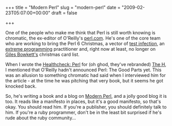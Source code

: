 +++
title = "Modern Perl"
slug = "modern-perl"
date = "2009-02-23T05:07:00+00:00"
draft = false

+++

One of the people who make me think that Perl is still worth knowing is chromatic, the ex-editor of O'Reilly's [perl.com](http://perl.com). He's one of the core team who are working to bring the Perl 6 Christmas, a vector of [test infection](http://oreilly.com/catalog/9780596100926/index.html), an [extreme programming](http://oreilly.com/catalog/9780596004859/) practitioner and, right now at least, no longer on [Giles Bowkett's](http://gilesbowkett.blogspot.com/2009/02/comments-are-back.html) christmas card list.

When I wrote the [Healthcheck: Perl](http://www.h-online.com/open/Healthcheck-Perl-The-Perl-Future--/features/112388) for (oh ghod, they've rebranded) [The H](http://www.h-online.com/), I mentioned that O'Reilly hadn't announced Perl: The Good Parts yet. This was an allusion to something chromatic had said when I interviewed him for the article - at the time he was pitching that very book, but it seems he got knocked back.

So, he's writing a book and a blog on [Modern Perl](http://www.modernperlbooks.com/), and a jolly good blog it is too. It reads like a manifesto in places, but it's a good manifesto, so that's okay. You should read him. If you're a publisher, you should definitely talk to him. If you're a ruby programmer, don't be in the least bit surprised if he's rude about the ruby community...

